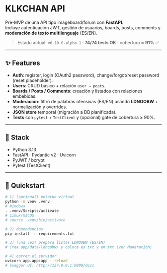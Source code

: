 # KLKCHAN API

Pre-MVP de una API tipo imageboard/forum con **FastAPI**.  
Incluye autenticación JWT, gestión de usuarios, boards, posts, comments y **moderación de texto multilenguaje** (ES/EN).

> Estado actual: `v0.10.0-alpha.1` · **74/74 tests OK** · cobertura ≈ **91%** ✅

---

## ✨ Features
- **Auth**: register, login (OAuth2 password), change/forgot/reset password (reset placeholder).
- **Users**: CRUD básico + relación `user → posts`.
- **Boards / Posts / Comments**: creación y listados con relaciones embebidas.
- **Moderación**: filtro de palabras ofensivas (ES/EN) usando **LDNOOBW** + normalización y overrides.
- **JSON store** temporal (migración a DB planificada).
- **Tests** con `pytest` + `TestClient` y (opcional) gate de cobertura ≥ 90%.

---

## 🧱 Stack
- Python 3.13
- FastAPI · Pydantic v2 · Uvicorn
- PyJWT / bcrypt
- Pytest (TestClient)

---

## 🚀 Quickstart

```bash
# 1) (opcional) entorno virtual
python -m venv .venv
# Windows
. .venv/Scripts/activate
# Linux/macOS
# source .venv/bin/activate

# 2) dependencias
pip install -r requirements.txt

# 3) (una vez) prepara listas LDNOOBW (ES/EN)
# Crea app/data/ldnoobw/ y coloca es.txt y en.txt (ver Moderación)

# 4) correr el servidor
uvicorn app.app:app --reload
# Swagger UI: http://127.0.0.1:8000/docs
